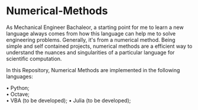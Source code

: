 # Numerical-Methods

As Mechanical Engineer Bachaleor, a starting point for me to learn a new language always comes from how this language can help me to solve engineering problems. Generally, it's from a numerical method. Being simple and self contained projects, numerical methods are a efficient way to understand the nuances and singularities of a particular language for scientific computation.

In this Repository, Numerical Methods are implemented in the following languages: <br> 

<span>&#8226;</span> Python; <br>
<span>&#8226;</span> Octave; <br>
<span>&#8226;</span> VBA (to be developed);
<span>&#8226;</span> Julia (to be developed);

